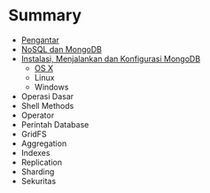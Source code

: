 # Summary

* [Pengantar](README.md)
* [NoSQL dan MongoDB](nosql_dan_mongodb.md)
* [Instalasi, Menjalankan dan Konfigurasi MongoDB](instalasi.md)
   * [OS X](instalasi_os_x.md)
   * Linux
   * Windows
* Operasi Dasar
* Shell Methods
* Operator
* Perintah Database
* GridFS
* Aggregation
* Indexes
* Replication
* Sharding
* Sekuritas
